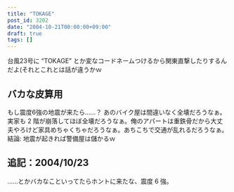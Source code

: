 ```yaml
---
title: "TOKAGE"
post_id: 3202
date: "2004-10-21T00:00:00+09:00"
draft: true
tags: []
---
```



台風23号に “TOKAGE” とか変なコードネームつけるから関東直撃したりするんだよ(それとこれとは話が違うかｗ
## バカな皮算用
もし震度6強の地震が来たら……？ あのバイク屋は間違いなく全壊だろうなぁ。実家も 2 階が崩落してほぼ全壊だろうなぁ。俺のアパートは重鉄骨だから大丈夫やろけど家具めちゃくちゃだろうなぁ。あちこちで交通が乱れるだろうなぁ。  結論: 地震が起きれば警備屋は儲かるｗ
## 追記：2004/10/23
……とかバカなこといってたらホントに来たな、震度 6 強。

